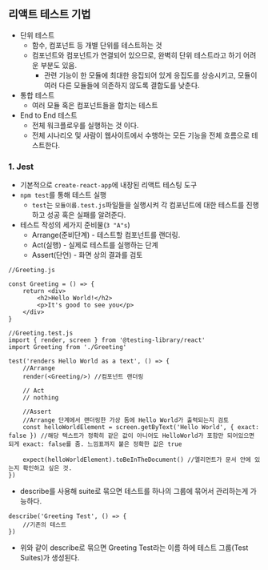 ## 리액트 테스트 기법

- 단위 테스트
  - 함수, 컴포넌트 등 개별 단위를 테스트하는 것
  - 컴포넌트와 컴포넌트가 연결되어 있으므로, 완벽히 단위 테스트라고 하기 어려운 부분도 있음.
    - 관련 기능이 한 모듈에 최대한 응집되어 있게 응집도를 상승시키고, 모듈이 여러 다른 모듈들에 의존하지 않도록  결합도를 낮춘다.
- 통합 테스트
  - 여러 모듈 혹은 컴포넌트들을 합치는 테스트
- End to End 테스트
  - 전체 워크플로우를 실행하는 것 이다.
  - 전체 시나리오 및 사람이 웹사이트에서 수행하는 모든 기능을 전체 흐름으로 테스트한다.



### 1. Jest

- 기본적으로 `create-react-app`에 내장된 리액트 테스팅 도구
- `npm test`를 통해 테스트 실행
  - `test`는 `모듈이름.test.js`파일들을 실행시켜 각 컴포넌트에 대한 테스트를 진행하고 성공 혹은 실패를 알려준다.
- 테스트 작성의 세가지 준비물(`3 "A"s`)
  - Arrange(준비단계) - 테스트할 컴포넌트를 랜더링.
  - Act(실행) - 실제로 테스트를 실행하는 단계
  - Assert(단언) - 화면 상의 결과를 검토

```react
//Greeting.js

const Greeting = () => {
    return <div>
    	<h2>Hello World!</h2>
        <p>It's good to see you</p>
    </div>
}
```

```react
//Greeting.test.js
import { render, screen } from '@testing-library/react'
import Greeting from './Greeting'

test('renders Hello World as a text', () => {
    //Arrange
    render(<Greeting/>) //컴포넌트 랜더링
    
    // Act
   	// nothing
    
    //Assert
    //Arrange 단계에서 랜더링한 가상 돔에 Hello World가 출력되는지 검토
    const helloWorldElement = screen.getByText('Hello World', { exact: false }) //해당 텍스트가 정확히 같은 값이 아니어도 HelloWorld가 포함만 되어있으면 되게 exact: false를 줌. 느낌표까지 붙은 정확한 값은 true
    
    expect(helloWorldElement).toBeInTheDocument() //엘리먼트가 문서 안에 있는지 확인하고 싶은 것.
})
```

- describe를 사용해 suite로 묶으면 테스트를 하나의 그룹에 묶어서 관리하는게 가능하다.

```react
describe('Greeting Test', () => {
    //기존의 테스트
})
```

- 위와 같이 describe로 묶으면 Greeting Test라는 이름 하에 테스트 그룹(Test Suites)가 생성된다.
